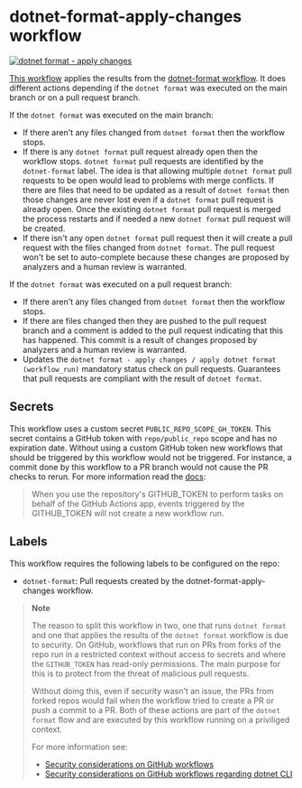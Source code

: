 # dotnet-format-apply-changes workflow

[![dotnet format - apply changes](https://github.com/edumserrano/dotnet-sdk-extensions/actions/workflows/dotnet-format-apply-changes.yml/badge.svg)](https://github.com/edumserrano/dotnet-sdk-extensions/actions/workflows/dotnet-format-apply-changes.yml)

[This workflow](/.github/workflows/dotnet-format-apply-changes.yml) applies the results from the [dotnet-format workflow](/docs/dev-notes/workflows/dotnet-format-workflow.md). It does different actions depending if the `dotnet format` was executed on the main branch or on a pull request branch.

If the `dotnet format` was executed on the main branch:

- If there aren't any files changed from `dotnet format` then the workflow stops.
- If there is any `dotnet format` pull request already open then the workflow stops. `dotnet format` pull requests are identified by the `dotnet-format` label. The idea is that allowing multiple `dotnet format` pull requests to be open would lead to problems with merge conflicts. If there are files that need to be updated as a result of `dotnet format` then those changes are never lost even if a `dotnet format` pull request is already open. Once the existing `dotnet format` pull request is merged the process restarts and if needed a new `dotnet format` pull request will be created.
- If there isn't any open `dotnet format` pull request then it will create a pull request with the files changed from `dotnet format`. The pull request won't be set to auto-complete because these changes are proposed by analyzers and a human review is warranted.

If the `dotnet format` was executed on a pull request branch:

- If there aren't any files changed from `dotnet format` then the workflow stops.
- If there are files changed then they are pushed to the pull request branch and a comment is added to the pull request indicating that this has happened. This commit is a result of changes proposed by analyzers and a human review is warranted.
- Updates the `dotnet format - apply changes / apply dotnet format (workflow_run)` mandatory status check on pull requests. Guarantees that pull requests are compliant with the result of `dotnet format`.

## Secrets

This workflow uses a custom secret `PUBLIC_REPO_SCOPE_GH_TOKEN`. This secret contains a GitHub token with `repo/public_repo` scope and has no expiration date. Without using a custom GitHub token new workflows that should be triggered by this workflow would not be triggered. For instance, a commit done by this workflow to a PR branch would not cause the PR checks to rerun. For more information read the [docs](https://docs.github.com/en/actions/reference/authentication-in-a-workflow#using-the-github_token-in-a-workflow):
> When you use the repository's GITHUB_TOKEN to perform tasks on behalf of the GitHub Actions app, events triggered by the GITHUB_TOKEN will not create a new workflow run.

## Labels

This workflow requires the following labels to be configured on the repo:

- `dotnet-format`: Pull requests created by the dotnet-format-apply-changes workflow.

> **Note**
>
> The reason to split this workflow in two, one that runs `dotnet format` and one that applies the results of the `dotnet format` workflow is due to security. On GitHub, workflows that run on PRs from forks of the repo run in a restricted context without access to secrets and where the `GITHUB_TOKEN` has read-only permissions. The main purpose for this is to protect from the threat of malicious pull requests.
>
> Without doing this, even if security wasn't an issue, the PRs from forked repos would fail when the workflow tried to create a PR or push a commit to a PR. Both of these actions are part of the `dotnet format` flow and are executed by this workflow running on a priviliged context.
>
> For more information see:
>
> - [Security considerations on GitHub workflows](/docs/dev-notes/workflows/security-considerations.md)
> - [Security considerations on GitHub workflows regarding dotnet CLI](/docs/dev-notes/workflows/security-considerations-and-dotnet.md)
